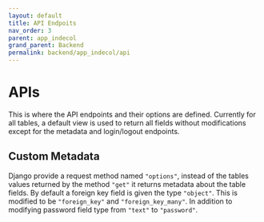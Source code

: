 ```yaml
---
layout: default
title: API Endpoits
nav_order: 3
parent: app_indecol
grand_parent: Backend
permalink: backend/app_indecol/api
---
```


APIs
=====

This is where the API endpoints and their options are defined. Currently for all tables, a default view is used to return all fields without modifications except for the metadata and login/logout endpoints.

Custom Metadata
----

Django provide a request method named `"options"`, instead of the tables values returned by the method `"get"` it returns metadata about the table fields. By default a foreign key field is given the type `"object"`. This is modified to be `"foreign_key"` and `"foreign_key_many"`. In addition to modifying password field type from `"text"` to `"password"`.
